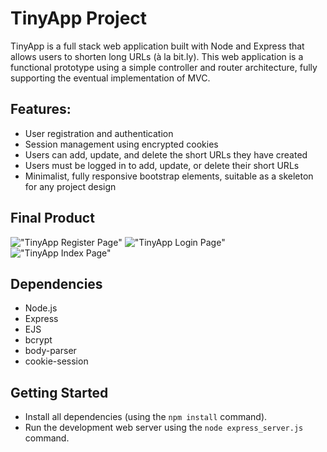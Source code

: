 # TinyApp Project

TinyApp is a full stack web application built with Node and Express that allows users to shorten long URLs (à la bit.ly). This web application is a functional prototype using a simple controller and router architecture, fully supporting the eventual implementation of MVC.

## Features:
- User registration and authentication
- Session management using encrypted cookies
- Users can add, update, and delete the short URLs they have created
- Users must be logged in to add, update, or delete their short URLs
- Minimalist, fully responsive bootstrap elements, suitable as a skeleton for any project design

## Final Product

!["TinyApp Register Page"](https://fernandoferraz.com/images/tinyapp_register_screenshot.png)
!["TinyApp Login Page"](https://fernandoferraz.com/images/tinyapp_login_screenshot.png)
!["TinyApp Index Page"](https://fernandoferraz.com/images/tinyapp_index_screenshot.png)

## Dependencies

- Node.js
- Express
- EJS
- bcrypt
- body-parser
- cookie-session

## Getting Started

- Install all dependencies (using the `npm install` command).
- Run the development web server using the `node express_server.js` command.
